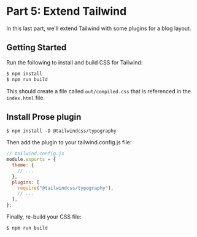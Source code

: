 # Part 5: Extend Tailwind

In this last part, we'll extend Tailwind with some plugins for a blog layout.

## Getting Started

Run the following to install and build CSS for Tailwind:

```bash
$ npm install
$ npm run build
```

This should create a file called `out/compiled.css` that is referenced in the `index.html` file.

## Install Prose plugin

```shell
$ npm install -D @tailwindcss/typography
```

Then add the plugin to your tailwind.config.js file:

```js
// tailwind.config.js
module.exports = {
  theme: {
    // ...
  },
  plugins: [
    require("@tailwindcss/typography"),
    // ...
  ],
};
```

Finally, re-build your CSS file:

```shell
$ npm run build
```
